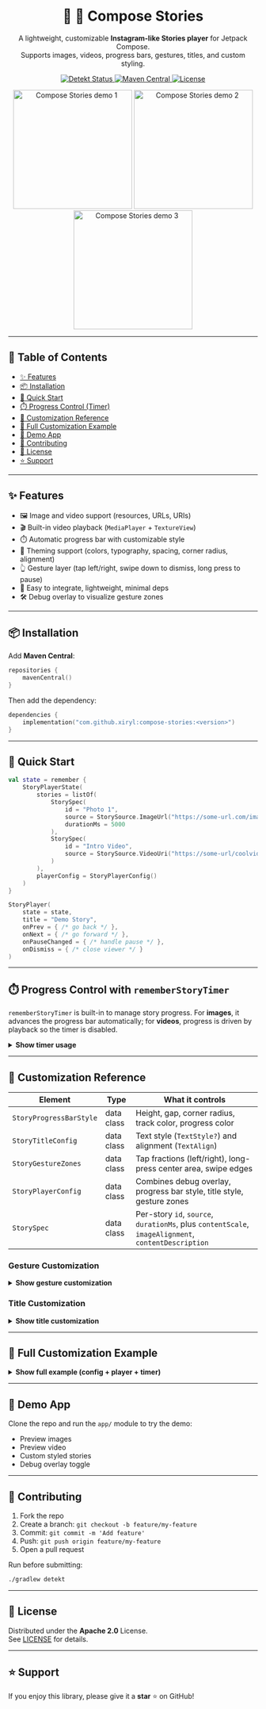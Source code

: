 <p align="center">
  <h1 align="center">🤖 📖 Compose Stories</h1>
  <p align="center">
    A lightweight, customizable <b>Instagram-like Stories player</b> for Jetpack Compose.<br/>
    Supports images, videos, progress bars, gestures, titles, and custom styling.
  </p>

  <p align="center">
    <a href="https://github.com/Xiryl/compose-stories/actions/workflows/lint.yml">
      <img src="https://github.com/Xiryl/compose-stories/actions/workflows/lint.yml/badge.svg" alt="Detekt Status"/>
    </a>
    <a href="https://central.sonatype.com/">
      <img src="https://img.shields.io/maven-central/v/com.github.xiryl/compose-stories.svg?label=Maven%20Central" alt="Maven Central"/>
    </a>
    <a href="https://www.apache.org/licenses/LICENSE-2.0">
      <img src="https://img.shields.io/badge/License-Apache%202.0-blue.svg" alt="License"/>
    </a>
  </p>

  <p align="center">
    <img src="https://github.com/Xiryl/compose-stories/blob/main/ot/preview.gif?raw=true" width="240" alt="Compose Stories demo 1"/>
    <img src="https://github.com/Xiryl/compose-stories/blob/main/ot/demo1.png?raw=true" width="240" alt="Compose Stories demo 2"/>
    <img src="https://github.com/Xiryl/compose-stories/blob/main/ot/demo2.png?raw=true" width="240" alt="Compose Stories demo 3"/>
  </p>
</p>

---

## 🧭 Table of Contents

- [✨ Features](#-features)
- [📦 Installation](#-installation)
- [🚀 Quick Start](#-quick-start)
- [⏱️ Progress Control (Timer)](#️-progress-control-with-rememberstorytimer)
- [🎨 Customization Reference](#-customization-reference)
- [📖 Full Customization Example](#-full-customization-example)
- [📲 Demo App](#-demo-app)
- [🤝 Contributing](#-contributing)
- [📜 License](#-license)
- [⭐ Support](#-support)

---

## ✨ Features

- 🖼️ Image and video support (resources, URLs, URIs)
- 🎬 Built-in video playback (`MediaPlayer` + `TextureView`)
- ⏱️ Automatic progress bar with customizable style
- 🎨 Theming support (colors, typography, spacing, corner radius, alignment)
- 👆 Gesture layer (tap left/right, swipe down to dismiss, long press to pause)
- 🔧 Easy to integrate, lightweight, minimal deps
- 🛠️ Debug overlay to visualize gesture zones

---

## 📦 Installation

Add **Maven Central**:

```kotlin
repositories {
    mavenCentral()
}
```

Then add the dependency:

```kotlin
dependencies {
    implementation("com.github.xiryl:compose-stories:<version>")
}
```

---

## 🚀 Quick Start

```kotlin
val state = remember {
    StoryPlayerState(
        stories = listOf(
            StorySpec(
                id = "Photo 1",
                source = StorySource.ImageUrl("https://some-url.com/image.png"),
                durationMs = 5000
            ),
            StorySpec(
                id = "Intro Video",
                source = StorySource.VideoUri("https://some-url/coolvideo.mp4".toUri())
            )
        ),
        playerConfig = StoryPlayerConfig()
    )
}

StoryPlayer(
    state = state,
    title = "Demo Story",
    onPrev = { /* go back */ },
    onNext = { /* go forward */ },
    onPauseChanged = { /* handle pause */ },
    onDismiss = { /* close viewer */ }
)
```

---

## ⏱️ Progress Control with `rememberStoryTimer`

`rememberStoryTimer` is built-in to manage story progress. For **images**, it advances the progress bar automatically; for **videos**, progress is driven by playback so the timer is disabled.

<details>
<summary><b>Show timer usage</b></summary>

```kotlin
val current = state.currentStory
val isVideo = current?.source is StorySource.VideoUri
val durationMs = current?.durationMs ?: DEFAULT_STORY_DURATION_MS

rememberStoryTimer(
    currentIndex = state.currentIndex,
    durationMs = if (isVideo) null else durationMs, // disable for videos
    isPaused = isPaused,
    onProgress = { p -> state = state.copy(progress = p) },
    onCompleted = {
        val next = (state.currentIndex + 1).coerceAtMost(state.stories.lastIndex)
        state = state.copy(currentIndex = next, progress = 0f)
    }
)
```
</details>

---

## 🎨 Customization Reference

| Element | Type | What it controls |
|---|---|---|
| `StoryProgressBarStyle` | data class | Height, gap, corner radius, track color, progress color |
| `StoryTitleConfig` | data class | Text style (`TextStyle?`) and alignment (`TextAlign`) |
| `StoryGestureZones` | data class | Tap fractions (left/right), long-press center area, swipe edges |
| `StoryPlayerConfig` | data class | Combines debug overlay, progress bar style, title style, gesture zones |
| `StorySpec` | data class | Per-story `id`, `source`, `durationMs`, plus `contentScale`, `imageAlignment`, `contentDescription` |

### Gesture Customization
<details>
<summary><b>Show gesture customization</b></summary>

```kotlin
val customZones = StoryGestureZones(
    tapLeftFraction = 0.25f,
    tapRightFraction = 0.25f,
    longPressCenterWidth = 0.8f,
    longPressCenterHeight = 0.8f,
    swipeLeftEdge = EdgeFraction(0.15f),
    swipeRightEdge = EdgeFraction(0.15f),
    swipeDownEdge = EdgeFraction(0.20f)
)

val config = StoryPlayerConfig(gestureZones = customZones)
```
</details>

### Title Customization
<details>
<summary><b>Show title customization</b></summary>

```kotlin
val config = StoryPlayerConfig(
    titleConfig = StoryTitleConfig(
        storyTitleTextStyle = MaterialTheme.typography.titleMedium,
        align = TextAlign.Center
    )
)
```
</details>

---

## 📖 Full Customization Example

<details>
<summary><b>Show full example (config + player + timer)</b></summary>

```kotlin
val customConfig = StoryPlayerConfig(
    showDebugUi = true,
    progressBarStyle = StoryProgressBarStyle(
        height = 8.dp,
        gap = 6.dp,
        cornerRadius = 4.dp,
        trackColor = Color.Gray.copy(alpha = 0.4f),
        progressColor = Color.Magenta
    ),
    gestureZones = StoryGestureZones(
        tapLeftFraction = 0.25f,
        tapRightFraction = 0.25f,
        longPressCenterWidth = 0.8f,
        longPressCenterHeight = 0.9f,
        swipeLeftEdge = EdgeFraction(0.15f),
        swipeRightEdge = EdgeFraction(0.15f),
        swipeDownEdge = EdgeFraction(0.20f)
    ),
    titleConfig = StoryTitleConfig(
        storyTitleTextStyle = MaterialTheme.typography.titleLarge.copy(color = Color.Yellow),
        align = TextAlign.Center
    )
)

var uiState by remember {
    mutableStateOf(
        StoryPlayerState(
            stories = listOf(
                StorySpec(
                    id = "Custom 1",
                    source = StorySource.ImageUrl("https://picsum.photos/800/1200"),
                    durationMs = 4000
                ),
                StorySpec(
                    id = "Custom 2",
                    source = StorySource.VideoUri(
                        "https://commondatastorage.googleapis.com/gtv-videos-bucket/sample/BigBuckBunny.mp4".toUri()
                    )
                )
            ),
            playerConfig = customConfig
        )
    )
}

var isPaused by remember { mutableStateOf(false) }

val current = uiState.currentStory
val isVideo = current?.source is StorySource.VideoUri
val durationMs = current?.durationMs ?: DEFAULT_STORY_DURATION_MS

rememberStoryTimer(
    currentIndex = uiState.currentIndex,
    durationMs = if (isVideo) null else durationMs,
    isPaused = isPaused,
    onProgress = { p -> uiState = uiState.copy(progress = p) },
    onCompleted = {
        val next = (uiState.currentIndex + 1).coerceAtMost(uiState.stories.lastIndex)
        uiState = uiState.copy(currentIndex = next, progress = 0f)
    }
)

StoryPlayer(
    state = uiState,
    title = current?.id ?: "Story",
    onPrev = {
        val prev = (uiState.currentIndex - 1).coerceAtLeast(0)
        uiState = uiState.copy(currentIndex = prev, progress = 0f)
    },
    onNext = {
        val next = (uiState.currentIndex + 1).coerceAtMost(uiState.stories.lastIndex)
        uiState = uiState.copy(currentIndex = next, progress = 0f)
    },
    onPauseChanged = { paused -> isPaused = paused },
    onDismiss = { /* close viewer */ }
)
```
</details>

---

## 📲 Demo App

Clone the repo and run the `app/` module to try the demo:

- Preview images
- Preview video
- Custom styled stories
- Debug overlay toggle

---

## 🤝 Contributing

1. Fork the repo  
2. Create a branch: `git checkout -b feature/my-feature`  
3. Commit: `git commit -m 'Add feature'`  
4. Push: `git push origin feature/my-feature`  
5. Open a pull request  

Run before submitting:

```bash
./gradlew detekt
```

---

## 📜 License

Distributed under the **Apache 2.0** License.  
See [LICENSE](LICENSE) for details.

---

## ⭐ Support

If you enjoy this library, please give it a **star** ⭐ on GitHub!
